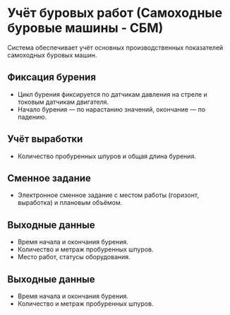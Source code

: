 # Учёт буровых работ (Самоходные буровые машины - СБМ)

Система обеспечивает учёт основных производственных показателей самоходных буровых машин.

## Фиксация бурения
- Цикл бурения фиксируется по датчикам давления на стреле и токовым датчикам двигателя.
- Начало бурения — по нарастанию значений, окончание — по падению.

## Учёт выработки
- Количество пробуренных шпуров и общая длина бурения.

## Сменное задание
- Электронное сменное задание с местом работы (горизонт, выработка) и плановым объёмом.

## Выходные данные
- Время начала и окончания бурения.
- Количество и метраж пробуренных шпуров.
- Место работ, статусы оборудования.

## Выходные данные
- Время начала и окончания бурения.
- Количество и метраж пробуренных шпуров.
